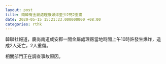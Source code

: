 ```yaml
---
layout: post
title: 南韓有金屬處理廠爆炸至少2死2重傷
date: 2020-05-15 15:21:23.000000000 +08:00
categories: rthk
---
```


韓聯社報道，慶尚南道咸安郡一間金屬處理廠當地時間上午10時許發生爆炸，造成2人死亡，2人重傷。

相關部門正在調查事故原因。
